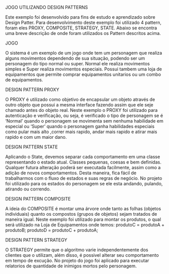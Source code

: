 JOGO UTILIZANDO DESIGN PATTERNS

Este exemplo foi desenvolvido para fins de estudo e aprendizado sobre Design Patter. Para desenvolvimento deste exemplo foi utilizado 4 pattern, foram eles PROXY, COMPOSITE, STRATEGY, STATE. Abaixo se encontra uma breve descrição de onde foram utilizados os Pattern descritos acima.

JOGO

O sistema é um exemplo de um jogo onde tem um personagem que realiza alguns movimentos dependendo de sua situação, podendo ser um personagem do tipo normal ou super. Normal ele realiza movimentos simples e Super realiza movimentos especiais. Possui tambem uma loja de equipamentos que permite comprar equipamentos unitarios ou um combo de equipamentos.

DESIGN PATTERN PROXY

O PROXY é utilizado como objetivo de encapsular um objeto através de outro objeto que possui a mesma interface fazendo assim que ele seje chamado antes do objeto real. Neste exemplo o PROXY foi utilizado para autenticação e verificação, ou seja, é verificado o tipo de personagem se é ‘Normal’ quando o personagem se movimenta sem nenhuma habilidade em especial ou ‘Super’ quando o personagem ganha habilidades especiais como pular mais alto ,correr mais rapido, andar mais rapido e atirar mais rapido e com um maior dano.

DESIGN PATTERN STATE

Aplicando o State, devemos separar cada comportamento em uma classe representando o estado atual. Classes pequenas, coesas e bem definidas. Qualquer futura alteração poderá ser executada facilmente, assim como a adição de novos comportamentos. Desta maneira, fica fácil de trabalharmos com o fluxo de estados e suas regras de negócio. No projeto foi utilizado para os estados do personagem se ele esta andando, pulando, atirando ou correndo.

DESIGN PATTERN COMPOSITE

A ideia do COMPOSITE é montar uma árvore onde tanto as folhas (objetos individuais) quanto os compostos (grupos de objetos) sejam tratados de maneira igual. Neste exemplo foi utilizado para montar os produtos, o qual será utilizado na Loja de Equipamentos onde temos:
produtoC = produtoA + produtoB;
produtoD = produtoC + produtoA;

DESIGN PATTERN STRATEGY

O STRATEGY permite que o algoritmo varie independentemente dos clientes que o utilizam, além disso, é possivel alterar seu comportamento em tempo de excução. No projeto do jogo foi aplicado para executar relatorios de quantidade de inimigos mortos pelo personagem.
